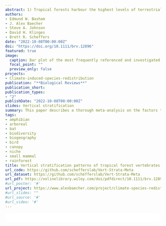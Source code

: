 ```yaml
---
abstract: 1) Tropical forests harbour the highest levels of terrestrial biodiversity and represent some of the most complex ecosystems on Earth, with a significant portion of this diversity above ground. Although the vertical dimension is a central aspect of the ecology of forest communities, there is little consensus as to prominence, evenness, and consistency of community-level stratification from ground to canopy. Here, we gather the results of 62 studies across the tropics to synthesise and assess broad patterns of vertical stratification of abundance and richness in vertebrates, the best studied taxonomic group for which results have not been collated previously. Our review of the literature yielded sufficient data for bats, small mammals, birds and amphibians. We show that variation in the stratification of abundance and richness exists within and among all taxa considered. Bat richness stratification was variable among studies, although bat abundance was weighted towards the canopy. Both bird richness and abundance stratification were variable, with no overriding pattern. On the contrary, both amphibians and small mammals showed consistent patterns of decline in abundance and richness towards the canopy. We descriptively characterise research trends in drivers of stratification cited or investigated within studies, finding local habitat structure and food distribution/foraging to be the most commonly attributed drivers. Further, we analyse the influence of macroecological variables on stratification patterns, finding latitude and elevation to be key predictors of bird stratification in particular. Prominent differences among taxa are likely due to taxon-specific interactions with local drivers such as vertical habitat structure, food distribution, and vertical climate gradients, which may vary considerably across macroecological gradients such as elevation and biogeographic realm. Our study showcases the complexity with which animal communities organise within tropical forest ecosystems, while demonstrating the canopy as a critical niche space for tropical vertebrates, thereby highlighting the inherent vulnerability of tropical vertebrate communities to forest loss and canopy disturbance. We recognise that analyses were constrained due to variation in study designs and methods which produced a variety of abundance and richness metrics recorded across different arrangements of vertical strata. We therefore suggest the application of best practices for data reporting and highlight the significant effort required to fill research gaps in terms of under-sampled regions, taxa, and environments.
authors:
- Edmund W. Basham
- J. Alex Baecher
- Steve A. Johnson
- David H. Klinges
- Brett R. Scheffers
date: "2022-10-08T00:00:00Z"
doi: "https://doi.org/10.1111/brv.12896"
featured: true
image:
  caption: Bar plot of the most frequently referenced and investigated factors that drive vertical stratification shown across taxonomic classes.
  focal_point: ""
  preview_only: false
projects:
- Climate-induced-species-redistribution
publication: "**Biological Reviews**"
publication_short:
publication_types:
- "2"
publishDate: "2022-10-08T00:00:00Z"
slides: Vertical stratification
summary: This paper describes a thorough meta-analysis on the factors that determine vertical stratification of vertebrate taxa across the global tropics. 
tags:
- amphibian
- arboreal
- bat
- biodiversity
- biogeography
- bird
- canopy
- niche
- small mammal
- rainforest 
title: Vertical stratification patterns of tropical forest vertebrates
url_code: https://github.com/schefferslab/Vert-Strata-Meta
url_dataset: https://github.com/schefferslab/Vert-Strata-Meta
url_pdf: https://onlinelibrary.wiley.com/doi/pdfdirect/10.1111/brv.12896?download=true
#url_poster: '#'
url_project: https://www.alexbaecher.com/project/climate-species-redistribution/
#url_slides: ""
#url_source: '#'
#url_video: '#'
---
```


<html>
  <style>
    section {
        background: white;
        color: black;
        border-radius: 1em;
        padding: 1em;
        left: 50% }
    #inner {
        display: inline-block;
        display: flex;
        align-items: center;
        justify-content: center }
  </style>
  <section>
    <div id="inner">
      <script type='text/javascript' src='https://d1bxh8uas1mnw7.cloudfront.net/assets/embed.js'></script>
        <span style="float:left"; 
          class="__dimensions_badge_embed__" 
          data-doi="10.1111/brv.12896" 
          data-hide-zero-citations="true" 
          data-legend="always">
        </span>
      <script async src="https://badge.dimensions.ai/badge.js" charset="utf-8"></script>
        <div  style="float:right"; 
          data-link-target="_blank" 
          data-badge-details="right" 
          data-badge-type="medium-donut"
          data-doi="10.1111/brv.12896"   
          data-condensed="true" 
          data-hide-no-mentions="true" 
          class="altmetric-embed">
        </div>
  </section>
